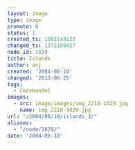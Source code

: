 ```yaml
---
layout: image
type: image
promote: 0
status: 1
created_ts: 1092143123
changed_ts: 1372159427
node_id: 1029
title: Islands
author: anj
created: '2004-08-10'
changed: '2013-06-25'
tags:
  - Coromandel
images:
  - src: image/images/img_2218-1029.jpg
    name: img_2218-1029.jpg
url: "/2004/08/10/islands_3/"
aliases:
  - "/node/1029/"
date: '2004-08-10'
---
```


